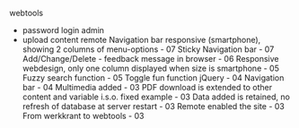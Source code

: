 webtools



- password login admin
- upload content remote
Navigation bar responsive (smartphone), showing 2 columns of menu-options - 07
Sticky Navigation bar - 07
Add/Change/Delete - feedback message in browser - 06
Responsive webdesign, only one column displayed when size is smartphone - 05
Fuzzy search function - 05
Toggle fun function jQuery - 04
Navigation bar - 04
Multimedia added - 03
PDF download is extended to other content and variable i.s.o. fixed example - 03
Data added is retained, no refresh of database at server restart - 03
Remote enabled the site - 03
From werkkrant to webtools - 03